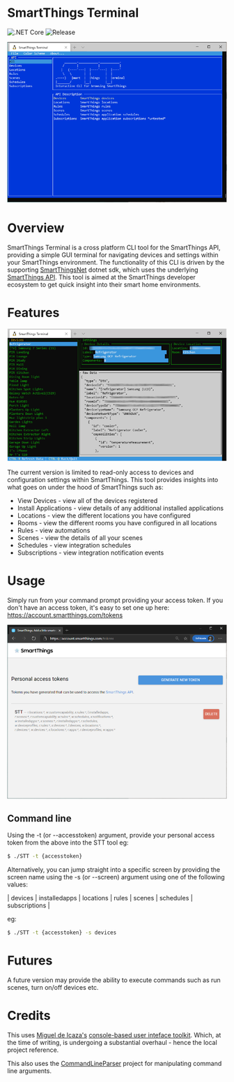 # SmartThings Terminal

![.NET Core](https://github.com/daltskin/SmartThingsTerminal/workflows/.NET%20Core/badge.svg)
![Release](https://img.shields.io/github/v/release/daltskin/SmartThingsTerminal?include_prereleases)

![screenshot](docs/home.png)

# Overview

SmartThings Terminal is a cross platform CLI tool for the SmartThings API, providing a simple GUI terminal for navigating devices and settings within your SmartThings environment.  The functionality of this CLI is driven by the supporting [SmartThingsNet](https://github.com/daltskin/SmartThingsNet) dotnet sdk, which uses the underlying [SmartThings API](https://smartthings.developer.samsung.com/docs/api-ref/st-api.html). This tool is aimed at the SmartThings developer ecosystem to get quick insight into their smart home environments.

# Features

![screenshot](docs/devices.png)

The current version is limited to read-only access to devices and configuration settings within SmartThings.  This tool provides insights into what goes on under the hood of SmartThings such as:

* View Devices - view all of the devices registered
* Install Applications - view details of any additional installed applications
* Locations - view the different locations you have configured
* Rooms - view the different rooms you have configured in all locations
* Rules - view automations
* Scenes - view the details of all your scenes
* Schedules - view integration schedules
* Subscriptions - view integration notification events

# Usage

Simply run from your command prompt providing your access token.  If you don't have an access token, it's easy to set one up here: https://account.smartthings.com/tokens

![screenshot](docs/pat.png)

## Command line

Using the -t (or --accesstoken) argument, provide your personal access token from the above into the STT  tool eg:

```bash
$ ./STT -t {accesstoken}
```


Alternatively, you can jump straight into a specific screen by providing the screen name using the -s (or --screen) argument using one of the following values:

| devices | installedapps | locations | rules | scenes | schedules | subscriptions |

eg:

```bash
$ ./STT -t {accesstoken} -s devices
```


# Futures

A future version may provide the ability to execute commands such as run scenes, turn on/off devices etc.

# Credits

This uses [Miguel de Icaza's](https://github.com/migueldeicaza) [console-based user inteface toolkit](https://github.com/migueldeicaza/gui.cs). Which, at the time of writing, is undergoing a substantial overhaul - hence the local project reference.

This also uses the [CommandLineParser](https://github.com/commandlineparser/commandline) project for manipulating command line arguments.